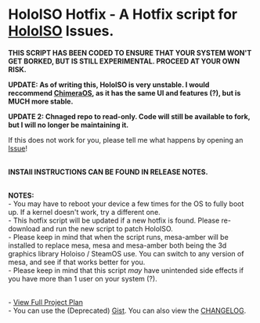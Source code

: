 # HoloISO Hotfix - A Hotfix script for [HoloISO](https://github.com/HoloISO/holoiso) Issues.

**THIS SCRIPT HAS BEEN CODED TO ENSURE THAT YOUR SYSTEM WON'T GET BORKED, BUT IS STILL EXPERIMENTAL. PROCEED AT YOUR OWN RISK.**

**UPDATE: As of writing this, HoloISO is very unstable. I would reccommend [ChimeraOS](https://chimeraos.org/), as it has the same UI and features (?), but is MUCH more stable.**


**UPDATE 2: Chnaged repo to read-only. Code will still be available to fork, but I will no longer be maintaining it.**

If this does not work for you, please tell me what happens by opening an [Issue](https://github.com/C7YPT0N1C/HoloISOHotfix/issues/new)!

<br/>**INSTAll INSTRUCTIONS CAN BE FOUND IN RELEASE NOTES.**

<br/>**NOTES:**
<br/>\- You may have to reboot your device a few times for the OS to fully boot up. If a kernel doesn't work, try a different one.
<br/>\- This hotfix script will be updated if a new hotfix is found. Please re-download and run the new script to patch HoloISO.
<br/>\- Please keep in mind that when the script runs, mesa-amber will be installed to replace mesa, mesa and mesa-amber both being the 3d graphics library Holoiso / SteamOS use. You can switch to any version of mesa, and see if that works better for you.
<br/>\- Please keep in mind that this script *may* have unintended side effects if you have more than 1 user on your system (?).

<br/>\- [View Full Project Plan](https://github.com/users/C7YPT0N1C/projects/4/views/3?sortedBy%5Bdirection%5D=asc&sortedBy%5BcolumnId%5D=Status)
<br/>\- You can use the (Deprecated) [Gist](https://gist.github.com/C7YPT0N1C/5625ef6a40a558ed6584b6ed62a66419). You can also view the [CHANGELOG](/CHANGELOG).
